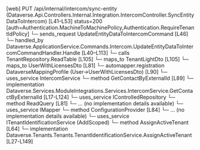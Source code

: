 [web] PUT /api/internal/intercom/sync-entity  (Dataverse.Api.Controllers.Internal.Integration.IntercomController.SyncEntityDataToIntercom)  [L41–L53] status=200 [auth=Authentication.MachineToMachinePolicy,Authentication.RequireTenantIdPolicy]
  └─ sends_request UpdateEntityDataToIntercomCommand [L46]
    └─ handled_by Dataverse.ApplicationService.Commands.Intercom.UpdateEntityDataToIntercomCommandHandler.Handle [L40–L113]
      └─ calls TenantRepository.ReadTable [L105]
      └─ maps_to TenantLightDto [L105]
      └─ maps_to UserWithLicensesDto [L81]
        └─ automapper.registration DataverseMappingProfile (User->UserWithLicensesDto) [L90]
      └─ uses_service IntercomService
        └─ method GetContactByExternalId [L89]
          └─ implementation Dataverse.Services.ModuleIntegrations.Services.IntercomService.GetContactByExternalId [L17-L124]
      └─ uses_service IControlledRepository<User>
        └─ method ReadQuery [L81]
          └─ ... (no implementation details available)
      └─ uses_service IMapper
        └─ method ConfigurationProvider [L84]
          └─ ... (no implementation details available)
      └─ uses_service ITenantIdentificationService (AddScoped)
        └─ method AssignActiveTenant [L64]
          └─ implementation Dataverse.Tenants.Tenants.TenantIdentificationService.AssignActiveTenant [L27-L149]

